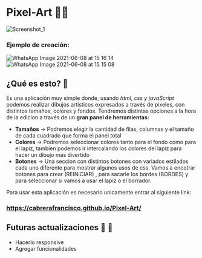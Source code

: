 # Pixel-Art :artist: 
![Screenshot_1](https://user-images.githubusercontent.com/45265068/120933580-1a801c00-c6d1-11eb-97d0-3913338b0ae1.png)
### Ejemplo de creación: 
![WhatsApp Image 2021-06-08 at 15 16 14](https://user-images.githubusercontent.com/45265068/121715535-60fcbe80-cab5-11eb-9ce9-f77302e0ed29.jpeg)
![WhatsApp Image 2021-06-08 at 15 15 08](https://user-images.githubusercontent.com/45265068/121715544-635f1880-cab5-11eb-9012-c9db8894b8db.jpeg)




## ¿Qué es esto? 👀️

Es una aplicación muy simple donde, usando *html, css y javaScript* podemos realizar dibujos artisticos expresados a través de pixeles, con distintos tamaños, colores y fondos.
Tendremos distintas opciones a la hora de la edicion a través de un **gran panel de herramientas:**

* **Tamaños** -> Podremos elegir la cantidad de filas, columnas y el tamaño de cada cuadrado que forma el panel total
* **Colores** -> Podremos seleccionar colores tanto para el fondo como para el lapiz, tambien podemos ir intercalando los colores del lapiz para hacer un dibujo mas divertido
* **Botones** -> Una seccion con distintos botones con variados estilados cada uno diferente para mostrar algunos usos de css. Vamos a encotrar botones para crear (REINICIAR) , para sacarle los bordes (BORDES) y para seleccionar si vamos a usar el lapiz o el borrador.

Para usar esta aplicación es necesario unicamente entrar al siguiente link: 
### https://cabrerafrancisco.github.io/Pixel-Art/

## Futuras actualizaciones :arrow_up_small: 🔼

* Hacerlo responsive
* Agregar funcionalidades
